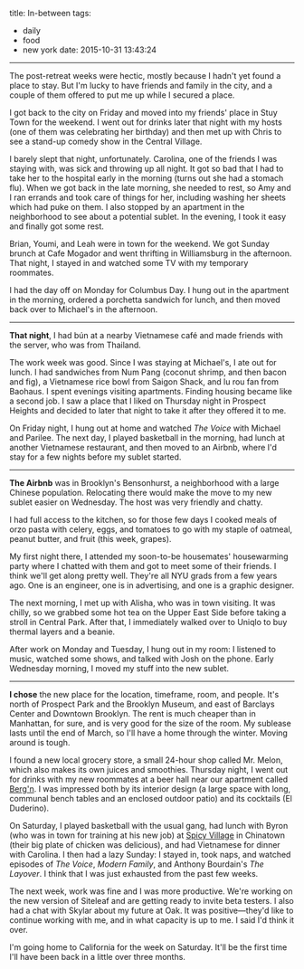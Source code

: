 title: In-between
tags:
  - daily
  - food
  - new york
date: 2015-10-31 13:43:24
---

The post-retreat weeks were hectic, mostly because I hadn't yet found a place to stay. But I'm lucky to have friends and family in the city, and a couple of them offered to put me up while I secured a place.

I got back to the city on Friday and moved into my friends' place in Stuy Town for the weekend. I went out for drinks later that night with my hosts (one of them was celebrating her birthday) and then met up with Chris to see a stand-up comedy show in the Central Village.

I barely slept that night, unfortunately. Carolina, one of the friends I was staying with, was sick and throwing up all night. It got so bad that I had to take her to the hospital early in the morning (turns out she had a stomach flu). When we got back in the late morning, she needed to rest, so Amy and I ran errands and took care of things for her, including washing her sheets which had puke on them. I also stopped by an apartment in the neighborhood to see about a potential sublet. In the evening, I took it easy and finally got some rest.

Brian, Youmi, and Leah were in town for the weekend. We got Sunday brunch at Cafe Mogador and went thrifting in Williamsburg in the afternoon. That night, I stayed in and watched some TV with my temporary roommates.

I had the day off on Monday for Columbus Day. I hung out in the apartment in the morning, ordered a porchetta sandwich for lunch, and then moved back over to Michael's in the afternoon.

---
**That night**, I had bún at a nearby Vietnamese café and made friends with the server, who was from Thailand.

The work week was good. Since I was staying at Michael's, I ate out for lunch. I had sandwiches from Num Pang (coconut shrimp, and then bacon and fig), a Vietnamese rice bowl from Saigon Shack, and lu rou fan from Baohaus. I spent evenings visiting apartments. Finding housing became like a second job. I saw a place that I liked on Thursday night in Prospect Heights and decided to later that night to take it after they offered it to me.

On Friday night, I hung out at home and watched *The Voice* with Michael and Parilee. The next day, I played basketball in the morning, had lunch at another Vietnamese restaurant, and then moved to an Airbnb, where I'd stay for a few nights before my sublet started.

---
**The Airbnb** was in Brooklyn's Bensonhurst, a neighborhood with a large Chinese population. Relocating there would make the move to my new sublet easier on Wednesday. The host was very friendly and chatty.

I had full access to the kitchen, so for those few days I cooked meals of orzo pasta with celery, eggs, and tomatoes to go with my staple of oatmeal, peanut butter, and fruit (this week, grapes).

My first night there, I attended my soon-to-be housemates' housewarming party where I chatted with them and got to meet some of their friends. I think we'll get along pretty well. They're all NYU grads from a few years ago. One is an engineer, one is in advertising, and one is a graphic designer.

The next morning, I met up with Alisha, who was in town visiting. It was chilly, so we grabbed some hot tea on the Upper East Side before taking a stroll in Central Park. After that, I immediately walked over to Uniqlo to buy thermal layers and a beanie.

After work on Monday and Tuesday, I hung out in my room: I listened to music, watched some shows, and talked with Josh on the phone. Early Wednesday morning, I moved my stuff into the new sublet.

---
**I chose** the new place for the location, timeframe, room, and people. It's north of Prospect Park and the Brooklyn Museum, and east of Barclays Center and Downtown Brooklyn. The rent is much cheaper than in Manhattan, for sure, and is very good for the size of the room. My sublease lasts until the end of March, so I'll have a home through the winter. Moving around is tough.

I found a new local grocery store, a small 24-hour shop called Mr. Melon, which also makes its own juices and smoothies. Thursday night, I went out for drinks with my new roommates at a beer hall near our apartment called [Berg'n](http://www.bergn.com/). I was impressed both by its interior design (a large space with long, communal bench tables and an enclosed outdoor patio) and its cocktails (El Duderino).

On Saturday, I played basketball with the usual gang, had lunch with Byron (who was in town for training at his new job) at [Spicy Village](http://www.spicyvillagenyc.com/) in Chinatown (their big plate of chicken was delicious), and had Vietnamese for dinner with Carolina. I then had a lazy Sunday: I stayed in, took naps, and watched episodes of *The Voice*, *Modern Family*, and Anthony Bourdain's *The Layover*. I think that I was just exhausted from the past few weeks.

The next week, work was fine and I was more productive. We're working on the new version of Siteleaf and are getting ready to invite beta testers. I also had a chat with Skylar about my future at Oak. It was positive—they'd like to continue working with me, and in what capacity is up to me. I said I'd think it over.

I'm going home to California for the week on Saturday. It'll be the first time I'll have been back in a little over three months.
